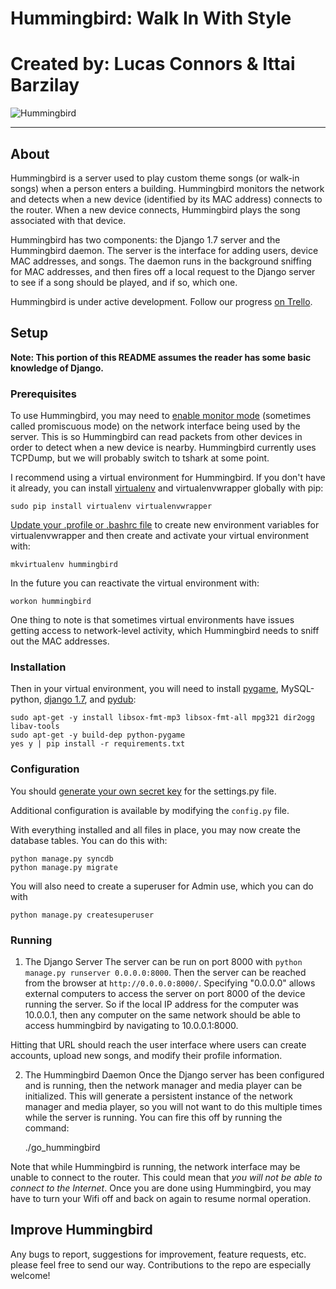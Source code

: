 # Hummingbird: Walk In With Style
# Created by: Lucas Connors & Ittai Barzilay

![Hummingbird](http://revolutiontech.ca/media/img/hummingbird-large.jpg)

***

## About

Hummingbird is a server used to play custom theme songs (or walk-in songs) when a person enters a building. Hummingbird monitors the network and detects when a new device (identified by its MAC address) connects to the router. When a new device connects, Hummingbird plays the song associated with that device.

Hummingbird has two components: the Django 1.7 server and the Hummingbird daemon. The server is the interface for adding users, device MAC addresses, and songs. The daemon runs in the background sniffing for MAC addresses, and then fires off a local request to the Django server to see if a song should be played, and if so, which one.

Hummingbird is under active development. Follow our progress [on Trello](https://trello.com/b/DK5BO6ev/hummingbird).

## Setup

**Note: This portion of this README assumes the reader has some basic knowledge of Django.**

### Prerequisites

To use Hummingbird, you may need to [enable monitor mode](http://wiki.wireshark.org/CaptureSetup/WLAN#Turning_on_monitor_mode) (sometimes called promiscuous mode) on the network interface being used by the server. This is so Hummingbird can read packets from other devices in order to detect when a new device is nearby. Hummingbird currently uses TCPDump, but we will probably switch to tshark at some point. 

I recommend using a virtual environment for Hummingbird. If you don't have it already, you can install [virtualenv](http://virtualenv.readthedocs.org/en/latest/virtualenv.html) and virtualenvwrapper globally with pip:

    sudo pip install virtualenv virtualenvwrapper

[Update your .profile or .bashrc file](http://virtualenvwrapper.readthedocs.org/en/latest/install.html#shell-startup-file) to create new environment variables for virtualenvwrapper and then create and activate your virtual environment with:

    mkvirtualenv hummingbird

In the future you can reactivate the virtual environment with:

    workon hummingbird


One thing to note is that sometimes virtual environments have issues getting access to network-level activity, which Hummingbird needs to sniff out the MAC addresses.

### Installation

Then in your virtual environment, you will need to install [pygame](http://www.pygame.org/wiki/about), MySQL-python, [django 1.7](https://www.djangoproject.com/), and [pydub](http://pydub.com/):

    sudo apt-get -y install libsox-fmt-mp3 libsox-fmt-all mpg321 dir2ogg libav-tools
    sudo apt-get -y build-dep python-pygame
    yes y | pip install -r requirements.txt

### Configuration

You should [generate your own secret key](http://stackoverflow.com/a/16630719) for the settings.py file.

Additional configuration is available by modifying the `config.py` file.

With everything installed and all files in place, you may now create the database tables. You can do this with:

    python manage.py syncdb
    python manage.py migrate

You will also need to create a superuser for Admin use, which you can do with
    
    python manage.py createsuperuser

### Running

1) The Django Server
The server can be run on port 8000 with `python manage.py runserver 0.0.0.0:8000`. Then the server can be reached from the browser at `http://0.0.0.0:8000/`. Specifying "0.0.0.0" allows external computers to access the server on port 8000 of the device running the server. So if the local IP address for the computer was 10.0.0.1, then any computer on the same network should be able to access hummingbird by navigating to 10.0.0.1:8000.

Hitting that URL should reach the user interface where users can create accounts, upload new songs, and modify their profile information.

2) The Hummingbird Daemon
Once the Django server has been configured and is running, then the network manager and media player can be initialized. This will generate a persistent instance of the network manager and media player, so you will not want to do this multiple times while the server is running. You can fire this off by running the command:

	./go_hummingbird

Note that while Hummingbird is running, the network interface may be unable to connect to the router. This could mean that *you will not be able to connect to the Internet*. Once you are done using Hummingbird, you may have to turn your Wifi off and back on again to resume normal operation.

## Improve Hummingbird


Any bugs to report, suggestions for improvement, feature requests, etc. please feel free to send our way. Contributions to the repo are especially welcome!

